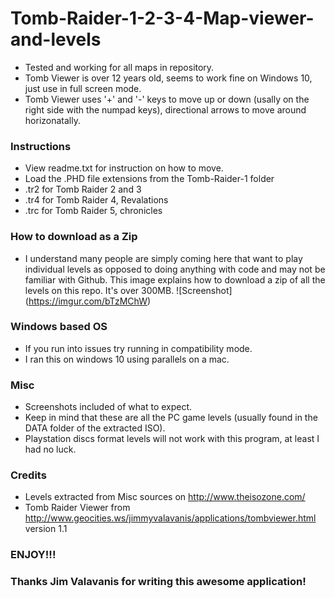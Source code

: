 # Tomb-Raider-1-2-3-4-Map-viewer-and-levels

* Tested and working for all maps in repository.
* Tomb Viewer is over 12 years old, seems to work fine on Windows 10, just use in full screen mode. 
* Tomb Viewer uses '+' and '-' keys to move up or down (usally on the right side with the numpad keys), directional arrows to move around horizonatally.

### Instructions
- View readme.txt for instruction on how to move.
- Load the .PHD file extensions from the Tomb-Raider-1 folder
- .tr2 for Tomb Raider 2 and 3
- .tr4 for Tomb Raider 4, Revalations
- .trc for Tomb Raider 5, chronicles

### How to download as a Zip
- I understand many people are simply coming here that want to play individual levels as opposed to doing anything with code and may not be familiar with Github. This image explains how to download a zip of all the levels on this repo. It's over 300MB. 
![Screenshot]\(https://imgur.com/bTzMChW) 

### Windows based OS

* If you run into issues try running in compatibility mode.
* I ran this on windows 10 using parallels on a mac.

### Misc

- Screenshots included of what to expect. 
- Keep in mind that these are all the PC game levels (usually found in the DATA folder of the extracted ISO).
- Playstation discs format levels will not work with this program, at least I had no luck.

### Credits
* Levels extracted from Misc sources on http://www.theisozone.com/
* Tomb Raider Viewer from http://www.geocities.ws/jimmyvalavanis/applications/tombviewer.html version 1.1

### ENJOY!!!
### Thanks Jim Valavanis for writing this awesome application!
